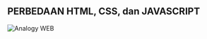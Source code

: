 ## PERBEDAAN HTML, CSS, dan JAVASCRIPT
![Analogy WEB](https://github.com/user-attachments/assets/cc5eef9d-c8c7-4d5a-b61a-b5d5c3fb4a72)
